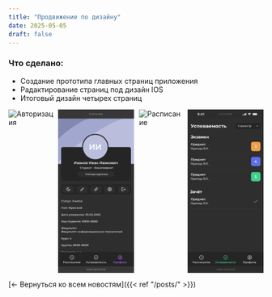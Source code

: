 ```yaml
---
title: "Продвижение по дизайну"
date: 2025-05-05
draft: false
---
```


### Что сделано:
- Создание прототипа главных страниц приложения
- Радактирование страниц под дизайн IOS
- Итоговый дизайн четырех страниц

<div style="display: flex; gap: 10px;">
  <img src="https://github.com/AashleyyUwU/AashleyyUwU/tree/1eba5ffff8057272af75cd5ef86a18fdcfad1772/static/images/auth.png" alt="Авторизация" width="150">
  <img src="/static/images/profile.png" alt="Профиль" width="150">
  <img src="/static/images/schedulе.png" alt="Расписание" width="150">
  <img src="/static/images/progress.png" alt="Успеваемость" width="150">
</div>

[← Вернуться ко всем новостям]({{< ref "/posts/" >}})

